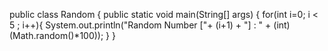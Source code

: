 public class Random
{
 public static void main(String[] args) {
for(int i=0; i < 5 ; i++){
 System.out.println("Random Number ["+ (i+1) + "] : " + (int)(Math.random()*100));
    }
  }
